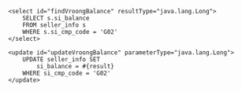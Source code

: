     <select id="findVroongBalance" resultType="java.lang.Long">
        SELECT s.si_balance
        FROM seller_info s
        WHERE s.si_cmp_code = 'G02'
    </select>

    <update id="updateVroongBalance" parameterType="java.lang.Long">
        UPDATE seller_info SET
            si_balance = #{result}
        WHERE si_cmp_code = 'G02'
    </update>
